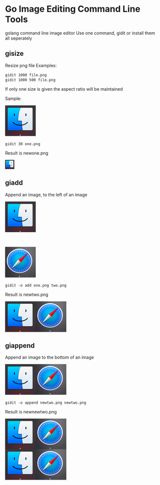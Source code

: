# Go Image Editing Command Line Tools
golang command line image editor
Use one command, gidit or install them all seperately

## gisize
Resize png file
Examples:
```
gidit 1000 file.png
gidit 1000 500 file.png
```
If only one size is given the aspect ratio will be maintained

Sample:

![one](one.png)

```
gidit 30 one.png
```

Result is newone.png

![newone](newone.png)


## giadd
Append an image, to the left of an image


![one](one.png)


<br />


![two](two.png)



```
gidit -o add one.png two.png
```
Result is newtwo.png 


![newtwo](newtwo.png)

## giappend
Append an image to the bottom of an image

![newtwo](newtwo.png)

```
gidit -o append newtwo.png newtwo.png
```

Result is newnewtwo.png

![newnewtwo](newnewtwo.png)


